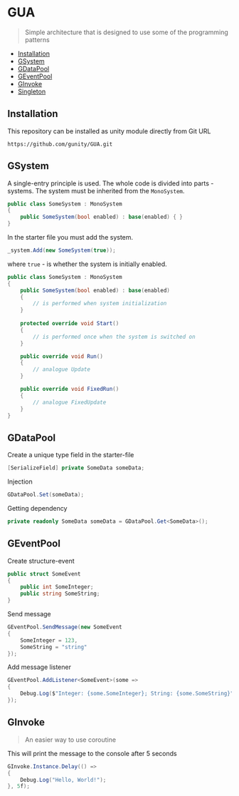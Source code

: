 # GUA
> Simple architecture that is designed to use some of the programming patterns

* [Installation](#installation)
* [GSystem](#gsystem)
* [GDataPool](#gdatapool)
* [GEventPool](#geventpool)
* [GInvoke](#ginvoke)
* [Singleton](#singleton)

## Installation
This repository can be installed as unity module directly from Git URL
```
https://github.com/gunity/GUA.git
```

## GSystem
A single-entry principle is used.
The whole code is divided into parts - systems.
The system must be inherited from the `MonoSystem`.
```c#
public class SomeSystem : MonoSystem
{
    public SomeSystem(bool enabled) : base(enabled) { }
}
```
In the starter file you must add the system.
```c#
_system.Add(new SomeSystem(true));
```
where `true` - is whether the system is initially enabled.
```c#
public class SomeSystem : MonoSystem
{
    public SomeSystem(bool enabled) : base(enabled)
    {
        // is performed when system initialization
    }
    
    protected override void Start()
    {
        // is performed once when the system is switched on
    }

    public override void Run()
    {
        // analogue Update
    }

    public override void FixedRun()
    {
        // analogue FixedUpdate
    }
}
```
## GDataPool

Create a unique type field in the starter-file
```c#
[SerializeField] private SomeData someData;
```
Injection
```c#
GDataPool.Set(someData);
```
Getting dependency
```c#
private readonly SomeData someData = GDataPool.Get<SomeData>();
```

## GEventPool

Create structure-event
```c#
public struct SomeEvent
{
    public int SomeInteger;
    public string SomeString;
}
```
Send message
```c#
GEventPool.SendMessage(new SomeEvent
{
    SomeInteger = 123,
    SomeString = "string"
});
```
Add message listener
```c#
GEventPool.AddListener<SomeEvent>(some =>
{
    Debug.Log($"Integer: {some.SomeInteger}; String: {some.SomeString}");
});
```

## GInvoke
> An easier way to use coroutine
> 
This will print the message to the console after 5 seconds
```c#
GInvoke.Instance.Delay(() =>
{
    Debug.Log("Hello, World!");
}, 5f);
```